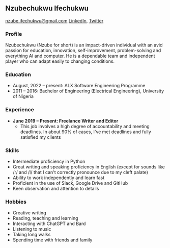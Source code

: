 ## Nzubechukwu Ifechukwu

[nzube.ifechukwu@gmail.com](mailto:nzube.ifechukwu@gmail.com)
[LinkedIn](https://www.linkedin.com/in/nzubeifechukwu/), [Twitter](https://twitter.com/NzubeIfechukwu)

### Profile

Nzubechukwu (Nzube for short) is an impact-driven individual with an avid passion for education, innovation,
self-improvement, problem-solving and everything AI and computer. He is a dependable team and independent
player who can adapt easily to changing conditions.

### Education

- August, 2022 – present: ALX Software Engineering Programme
- 2011 – 2016: Bachelor of Engineering (Electrical Engineering), University of Nigeria

### Experience

- **June 2019 – Present: Freelance Writer and Editor**
  - This job involves a high degree of accountability and meeting deadlines.
    In about 90% of cases, I've met deadlines and fully satisfied my clients

### Skills

- Intermediate proficiency in Python
- Great writing and speaking proficiency in English
  (except for sounds like /r/ and /l/ that I can't correctly pronounce due to my cleft palate)
- Ability to work independently and learn fast
- Proficient in the use of Slack, Google Drive and GitHub
- Keen observation and attention to details

### Hobbies

- Creative writing
- Reading, teaching and learning
- Interacting with ChatGPT and Bard
- Listening to music
- Taking long walks
- Spending time with friends and family
